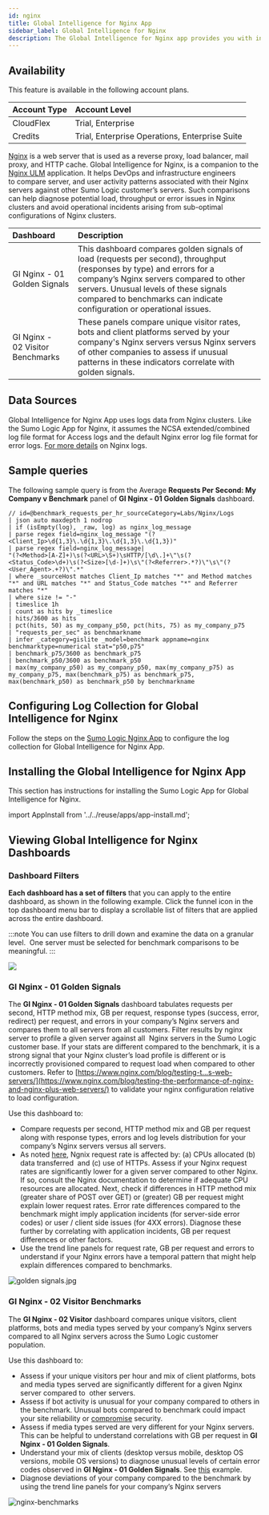 ```yaml
---
id: nginx
title: Global Intelligence for Nginx App
sidebar_label: Global Intelligence for Nginx
description: The Global Intelligence for Nginx app provides you with information regarding Golden Signals and Visitor Benchmarks for your company's Nginx servers, and compares them to all servers from all customers.
---
```


## Availability

This feature is available in the following account plans.

| Account Type | Account Level                                  |
|:--------------|:------------------------------------------------|
| CloudFlex    | Trial, Enterprise                              |
| Credits      | Trial, Enterprise Operations, Enterprise Suite |

[Nginx](https://www.nginx.com/) is a web server that is used as a reverse proxy, load balancer, mail proxy, and HTTP cache. Global Intelligence for Nginx, is a companion to the [Nginx ULM](/docs/integrations/web-servers/nginx-legacy)
application. It helps DevOps and infrastructure engineers to compare server, and user activity patterns associated with their Nginx servers against other Sumo Logic customer’s servers. Such comparisons can help diagnose potential load, throughput or error issues in Nginx clusters and avoid operational incidents arising from sub-optimal configurations of Nginx clusters. 

| Dashboard | Description|
|:--|:--|
| GI Nginx - 01 Golden Signals | This dashboard compares golden signals of load (requests per second), throughput (responses by type) and errors for a company’s Nginx servers compared to other servers. Unusual levels of these signals compared to benchmarks can indicate configuration or operational issues. |
| GI Nginx - 02 Visitor Benchmarks | These panels compare unique visitor rates, bots and client platforms served by your company's Nginx servers versus Nginx servers of other companies to assess if unusual patterns in these indicators correlate with golden signals.  |

## Data Sources 

Global Intelligence for Nginx App uses logs data from Nginx clusters. Like the Sumo Logic App for Nginx, it assumes the NCSA extended/combined log file format for Access logs and the default Nginx error log file format for error logs. [For more details](http://nginx.org/en/docs/http/ngx_http_log_module.html) on Nginx logs. 

## Sample queries 

The following sample query is from the Average **Requests Per Second: My Company v Benchmark** panel of **GI Nginx - 01 Golden Signals** dashboard.

```
// id=@benchmark_requests_per_hr_sourceCategory=Labs/Nginx/Logs
| json auto maxdepth 1 nodrop
| if (isEmpty(log), _raw, log) as nginx_log_message
| parse regex field=nginx_log_message "(?<Client_Ip>\d{1,3}\.\d{1,3}\.\d{1,3}\.\d{1,3})"
| parse regex field=nginx_log_message|
"(?<Method>[A-Z]+)\s(?<URL>\S+)\sHTTP/[\d\.]+\"\s(?<Status_Code>\d+)\s(?<Size>[\d-]+)\s\"(?<Referrer>.*?)\"\s\"(?<User_Agent>.+?)\".*"
| where _sourceHost matches Client_Ip matches "*" and Method matches "*" and URL matches "*" and Status_Code matches "*" and Referrer matches "*"
| where size != "-"
| timeslice 1h
| count as hits by _timeslice
| hits/3600 as hits
| pct(hits, 50) as my_company_p50, pct(hits, 75) as my_company_p75
| "requests_per_sec" as benchmarkname
| infer _category=gislite _model=benchmark appname=nginx benchmarktype=numerical stat="p50,p75"
| benchmark_p75/3600 as benchmark_p75
| benchmark_p50/3600 as benchmark_p50
| max(my_company_p50) as my_company_p50, max(my_company_p75) as my_company_p75, max(benchmark_p75) as benchmark_p75, max(benchmark_p50) as benchmark_p50 by benchmarkname
```


## Configuring Log Collection for Global Intelligence for Nginx

Follow the steps on the [Sumo Logic Nginx App](/docs/integrations/web-servers/nginx-legacy) to configure the log collection for Global Intelligence for Nginx App.


## Installing the Global Intelligence for Nginx App

This section has instructions for installing the Sumo Logic App for Global Intelligence for Nginx.

import AppInstall from '../../reuse/apps/app-install.md';

<AppInstall/>

## Viewing Global Intelligence for Nginx Dashboards

### Dashboard Filters  

**Each dashboard has a set of filters** that you can apply to the entire dashboard, as shown in the following example. Click the funnel icon in the top dashboard menu bar to display a scrollable list of filters that are applied across the entire dashboard. 

:::note
You can use filters to drill down and examine the data on a granular level.  One server must be selected for benchmark comparisons to be meaningful.
:::

![](/img/global-intelligence/nginx-filter.png)

### GI Nginx - 01 Golden Signals

The **GI Nginx - 01 Golden Signals** dashboard tabulates requests per second, HTTP method mix, GB per request, response types (success, error, redirect) per request, and errors in your company’s Nginx servers and compares them to all servers from all customers. Filter results by nginx server to profile a given server against all  Nginx servers in the Sumo Logic customer base. If your stats are different compared to the benchmark, it is a strong signal that your Nginx cluster’s load profile is different or is incorrectly provisioned compared to request load when compared to other customers. Refer to [https://www.nginx.com/blog/testing-t...s-web-servers/](https://www.nginx.com/blog/testing-the-performance-of-nginx-and-nginx-plus-web-servers/) to validate your nginx configuration relative to load configuration.

Use this dashboard to:

* Compare requests per second, HTTP method mix and GB per request along with response types, errors and log levels distribution for your company’s Nginx servers versus all servers.
* As noted [here](https://www.nginx.com/blog/testing-the-performance-of-nginx-and-nginx-plus-web-servers), Ngnix request rate is affected by: (a) CPUs allocated (b) data transferred  and (c) use of HTTPs. Assess if your Nginx request rates are significantly lower for a given server compared to other Nginx. If so, consult the Nginx documentation to determine if adequate CPU resources are allocated. Next, check if differences in HTTP method mix (greater share of POST over GET) or (greater) GB per request might explain lower request rates. Error rate differences compared to the benchmark might imply application incidents (for server-side error codes) or user / client side issues (for 4XX errors). Diagnose these further by correlating with application incidents, GB per request differences or other factors. 
* Use the trend line panels for request rate, GB per request and errors to understand if your Nginx errors have a temporal pattern that might help explain differences compared to benchmarks. 

![golden signals.jpg](/img/global-intelligence/nginx-golden-signals.jpeg)

### GI Nginx - 02 Visitor Benchmarks

The **GI Nginx - 02 Visitor** dashboard compares unique visitors, client platforms, bots and media types served by your company’s Nginx servers compared to all Nginx servers across the Sumo Logic customer population.  

Use this dashboard to:

* Assess if your unique visitors per hour and mix of client platforms, bots and media types served are significantly different for a given Nginx server compared to  other servers. 
* Assess if bot activity is unusual for your company compared to others in the benchmark. Unusual bots compared to benchmark could impact your site reliability or [compromise](https://nocinit.com/blog/bad-bots-blocking-apache-nginx-csf-tutorial/) security.
* Assess if media types served are very different for your Nginx servers. This can be helpful to understand correlations with GB per request in **GI Nginx - 01 Golden Signals**.
* Understand your mix of clients (desktop versus mobile, desktop OS versions, mobile OS versions) to diagnose unusual levels of certain error codes observed in **GI Nginx - 01 Golden Signals**. See [this](https://stackoverflow.com/questions/27828200/why-does-nginx-give-a-502-error-only-for-mobile-devices) example.
* Diagnose deviations of your company compared to the benchmark by using the trend line panels for your company’s Nginx servers

![nginx-benchmarks](/img/global-intelligence/nginx-benchmarks.jpeg)
